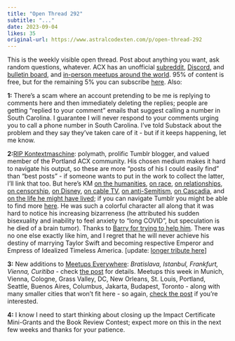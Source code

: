 ```yaml
---
title: "Open Thread 292"
subtitle: "..."
date: 2023-09-04
likes: 35
original-url: https://www.astralcodexten.com/p/open-thread-292
---
```

This is the weekly visible open thread. Post about anything you want, ask random questions, whatever. ACX has an unofficial [subreddit](https://www.reddit.com/r/slatestarcodex/), [Discord](https://discord.gg/RTKtdut), and [bulletin board](https://www.datasecretslox.com/index.php), and [in-person meetups around the world](https://www.lesswrong.com/community?filters%5B0%5D=SSC). 95% of content is free, but for the remaining 5% you can subscribe [here](https://astralcodexten.substack.com/subscribe?). Also:

 **1:** There’s a scam where an account pretending to be me is replying to comments here and then immediately deleting the replies; people are getting “replied to your comment” emails that suggest calling a number in South Carolina. I guarantee I will never respond to your comments urging you to call a phone number in South Carolina. I’ve told Substack about the problem and they say they’ve taken care of it - but if it keeps happening, let me know.

 **2:**[RIP Kontextmaschine](https://twitter.com/selentelechia/status/1697306391206088782): polymath, prolific Tumblr blogger, and valued member of the Portland ACX community. His chosen medium makes it hard to navigate his output, so these are more “posts of his I could easily find” than “best posts” - if someone wants to put in the work to collect the latter, I’ll link that too. But here’s KM [on the humanities](https://www.tumbex.com/baconmancr.tumblr/post/178697874728/kontextmaschine-we-seem-to-have-forgotten-that), [on race](https://www.tumbex.com/baconmancr.tumblr/post/174424903728/i-think-one-of-my-biggest-realizations-out-of-our), [on relationships](https://www.tumbex.com/baconmancr.tumblr/post/173179840033/so-the-government-provided-gfs-thing-going), [on censorship](https://www.tumbex.com/baconmancr.tumblr/post/727333067055857664/kontextmaschine-kontextmaschine-i-wonder), [on Disney](https://www.tumbex.com/kontextmaschine.tumblr/post/131125761963), [on cable TV](https://www.tumbex.com/kontextmaschine.tumblr/post/189074775218), [on anti-Semitism](https://www.tumbex.com/baconmancr.tumblr/post/629031943401570304/), [on Cascadia](https://www.tumbex.com/baconmancr.tumblr/post/186065902513/roseburg), and [on the life he might have lived](https://www.tumbex.com/baconmancr.tumblr/post/643991279397699584/youre-unable-to-obtain-fun-in-the-ways-most); if you can navigate Tumblr you might be able to find more [here](https://www.tumbex.com/baconmancr.tumblr/posts?page=1&tag=kontextmaschine). He was such a colorful character all along that it was hard to notice his increasing bizarreness (he attributed his sudden bisexuality and inability to feel anxiety to “long COVID”, but speculation is he died of a brain tumor). Thanks to [Barry for trying to help him](https://www.reddit.com/r/slatestarcodex/comments/166ckgx/can_someone_who_lives_in_portland_check_if/). There was no one else exactly like him, and I regret that he will never achieve his destiny of marrying Taylor Swift and becoming respective Emperor and Empress of Idealized Timeless America. [update: [longer tribute here](https://www.tumblr.com/mitigatedchaos/727232800291454976/blogger-kontextmaschine-is-presumed-dead)]

 **3:** New additions to [Meetups Everywhere](https://astralcodexten.substack.com/p/meetups-everywhere-2023-times-and): _Bratislava, Istanbul, Frankfurt, Vienna, Curitiba_ \- check [the post](https://astralcodexten.substack.com/p/meetups-everywhere-2023-times-and) for details. Meetups this week in Munich, Vienna, Cologne, Grass Valley, DC, New Orleans, St. Louis, Portland, Seattle, Buenos Aires, Columbus, Jakarta, Budapest, Toronto - along with many smaller cities that won’t fit here - so again, [check the post](https://astralcodexten.substack.com/p/meetups-everywhere-2023-times-and) if you’re interested.

 **4:** I know I need to start thinking about closing up the Impact Certificate Mini-Grants and the Book Review Contest; expect more on this in the next few weeks and thanks for your patience.
